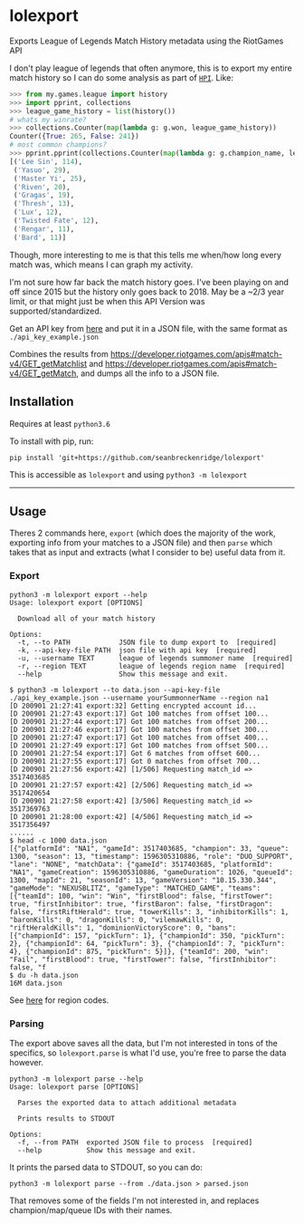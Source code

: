 # lolexport

Exports League of Legends Match History metadata using the RiotGames API

I don't play league of legends that often anymore, this is to export my entire match history so I can do some analysis as part of [`HPI`](https://github.com/seanbreckenridge/HPI). Like:

```python
>>> from my.games.league import history
>>> import pprint, collections
>>> league_game_history = list(history())
# whats my winrate?
>>> collections.Counter(map(lambda g: g.won, league_game_history))
Counter({True: 265, False: 241})
# most common champions?
>>> pprint.pprint(collections.Counter(map(lambda g: g.champion_name, league_game_history)).most_common(10))
[('Lee Sin', 114),
 ('Yasuo', 29),
 ('Master Yi', 25),
 ('Riven', 20),
 ('Gragas', 19),
 ('Thresh', 13),
 ('Lux', 12),
 ('Twisted Fate', 12),
 ('Rengar', 11),
 ('Bard', 11)]
```

Though, more interesting to me is that this tells me when/how long every match was, which means I can graph my activity.

I'm not sure how far back the match history goes. I've been playing on and off since 2015 but the history only goes back to 2018. May be a ~2/3 year limit, or that might just be when this API Version was supported/standardized.

Get an API key from [here](https://developer.riotgames.com/) and put it in a JSON file, with the same format as `./api_key_example.json`

Combines the results from <https://developer.riotgames.com/apis#match-v4/GET_getMatchlist> and <https://developer.riotgames.com/apis#match-v4/GET_getMatch>, and dumps all the info to a JSON file.

## Installation

Requires at least `python3.6`

To install with pip, run:

    pip install 'git+https://github.com/seanbreckenridge/lolexport'

This is accessible as `lolexport` and using `python3 -m lolexport`

---

## Usage

Theres 2 commands here, `export` (which does the majority of the work, exporting info from your matches to a JSON file) and then `parse` which takes that as input and extracts (what I consider to be) useful data from it.

### Export

```
python3 -m lolexport export --help
Usage: lolexport export [OPTIONS]

  Download all of your match history

Options:
  -t, --to PATH            JSON file to dump export to  [required]
  -k, --api-key-file PATH  json file with api key  [required]
  -u, --username TEXT      league of legends summoner name  [required]
  -r, --region TEXT        league of legends region name  [required]
  --help                   Show this message and exit.

```

```
$ python3 -m lolexport --to data.json --api-key-file ./api_key_example.json --username yourSummonnerName --region na1
[D 200901 21:27:41 export:32] Getting encrypted account id...
[D 200901 21:27:43 export:17] Got 100 matches from offset 100...
[D 200901 21:27:44 export:17] Got 100 matches from offset 200...
[D 200901 21:27:46 export:17] Got 100 matches from offset 300...
[D 200901 21:27:47 export:17] Got 100 matches from offset 400...
[D 200901 21:27:49 export:17] Got 100 matches from offset 500...
[D 200901 21:27:54 export:17] Got 6 matches from offset 600...
[D 200901 21:27:55 export:17] Got 0 matches from offset 700...
[D 200901 21:27:56 export:42] [1/506] Requesting match_id => 3517403685
[D 200901 21:27:57 export:42] [2/506] Requesting match_id => 3517420654
[D 200901 21:27:58 export:42] [3/506] Requesting match_id => 3517369763
[D 200901 21:28:00 export:42] [4/506] Requesting match_id => 3517356497
......
$ head -c 1000 data.json
[{"platformId": "NA1", "gameId": 3517403685, "champion": 33, "queue": 1300, "season": 13, "timestamp": 1596305310886, "role": "DUO_SUPPORT", "lane": "NONE", "matchData": {"gameId": 3517403685, "platformId": "NA1", "gameCreation": 1596305310886, "gameDuration": 1026, "queueId": 1300, "mapId": 21, "seasonId": 13, "gameVersion": "10.15.330.344", "gameMode": "NEXUSBLITZ", "gameType": "MATCHED_GAME", "teams": [{"teamId": 100, "win": "Win", "firstBlood": false, "firstTower": true, "firstInhibitor": true, "firstBaron": false, "firstDragon": false, "firstRiftHerald": true, "towerKills": 3, "inhibitorKills": 1, "baronKills": 0, "dragonKills": 0, "vilemawKills": 0, "riftHeraldKills": 1, "dominionVictoryScore": 0, "bans": [{"championId": 157, "pickTurn": 1}, {"championId": 350, "pickTurn": 2}, {"championId": 64, "pickTurn": 3}, {"championId": 7, "pickTurn": 4}, {"championId": 875, "pickTurn": 5}]}, {"teamId": 200, "win": "Fail", "firstBlood": true, "firstTower": false, "firstInhibitor": false, "f
$ du -h data.json
16M	data.json
```

See [here](https://developer.riotgames.com/docs/lol) for region codes.

### Parsing

The export above saves all the data, but I'm not interested in tons of the specifics, so `lolexport.parse` is what I'd use, you're free to parse the data however.

```
python3 -m lolexport parse --help
Usage: lolexport parse [OPTIONS]

  Parses the exported data to attach additional metadata

  Prints results to STDOUT

Options:
  -f, --from PATH  exported JSON file to process  [required]
  --help           Show this message and exit.
```

It prints the parsed data to STDOUT, so you can do:

`python3 -m lolexport parse --from ./data.json > parsed.json`

That removes some of the fields I'm not interested in, and replaces champion/map/queue IDs with their names.

